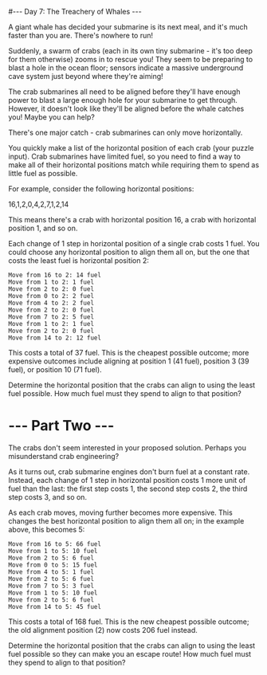 #--- Day 7: The Treachery of Whales ---

A giant whale has decided your submarine is its next meal, and it's much faster than you are. There's nowhere to run!

Suddenly, a swarm of crabs (each in its own tiny submarine - it's too deep for them otherwise) zooms in to rescue you! They seem to be preparing to blast a hole in the ocean floor; sensors indicate a massive underground cave system just beyond where they're aiming!

The crab submarines all need to be aligned before they'll have enough power to blast a large enough hole for your submarine to get through. However, it doesn't look like they'll be aligned before the whale catches you! Maybe you can help?

There's one major catch - crab submarines can only move horizontally.

You quickly make a list of the horizontal position of each crab (your puzzle input). Crab submarines have limited fuel, so you need to find a way to make all of their horizontal positions match while requiring them to spend as little fuel as possible.

For example, consider the following horizontal positions:

16,1,2,0,4,2,7,1,2,14  

This means there's a crab with horizontal position 16, a crab with horizontal position 1, and so on.

Each change of 1 step in horizontal position of a single crab costs 1 fuel. You could choose any horizontal position to align them all on, but the one that costs the least fuel is horizontal position 2:

    Move from 16 to 2: 14 fuel  
    Move from 1 to 2: 1 fuel  
    Move from 2 to 2: 0 fuel  
    Move from 0 to 2: 2 fuel  
    Move from 4 to 2: 2 fuel  
    Move from 2 to 2: 0 fuel  
    Move from 7 to 2: 5 fuel  
    Move from 1 to 2: 1 fuel  
    Move from 2 to 2: 0 fuel  
    Move from 14 to 2: 12 fuel  

This costs a total of 37 fuel. This is the cheapest possible outcome; more expensive outcomes include aligning at position 1 (41 fuel), position 3 (39 fuel), or position 10 (71 fuel).

Determine the horizontal position that the crabs can align to using the least fuel possible. How much fuel must they spend to align to that position?

# --- Part Two ---

The crabs don't seem interested in your proposed solution. Perhaps you misunderstand crab engineering?

As it turns out, crab submarine engines don't burn fuel at a constant rate. Instead, each change of 1 step in horizontal position costs 1 more unit of fuel than the last: the first step costs 1, the second step costs 2, the third step costs 3, and so on.

As each crab moves, moving further becomes more expensive. This changes the best horizontal position to align them all on; in the example above, this becomes 5:

    Move from 16 to 5: 66 fuel  
    Move from 1 to 5: 10 fuel  
    Move from 2 to 5: 6 fuel  
    Move from 0 to 5: 15 fuel  
    Move from 4 to 5: 1 fuel  
    Move from 2 to 5: 6 fuel  
    Move from 7 to 5: 3 fuel  
    Move from 1 to 5: 10 fuel  
    Move from 2 to 5: 6 fuel  
    Move from 14 to 5: 45 fuel  

This costs a total of 168 fuel. This is the new cheapest possible outcome; the old alignment position (2) now costs 206 fuel instead.

Determine the horizontal position that the crabs can align to using the least fuel possible so they can make you an escape route! How much fuel must they spend to align to that position?
